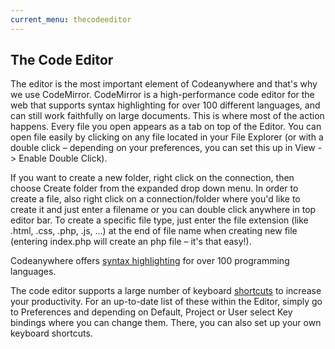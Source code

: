 ```yaml
---
current_menu: thecodeeditor
---
```


## The Code Editor

The editor is the most important element of Codeanywhere and that's why we use CodeMirror. CodeMirror is a high-performance code editor for the web that supports syntax highlighting for over 100 different languages, and can still work faithfully on large documents. 
This is where most of the action happens. Every file you open appears as a tab on top of the Editor. You can open file easily by clicking on any file located in your File Explorer (or with a double click – depending on your preferences, you can set this up in View -> Enable Double Click). 

If you want to create a new folder, right click on the connection, then choose Create folder from the expanded drop down menu.
In order to create a file, also right click on a connection/folder where you'd like to create it and just enter a filename or you can double click anywhere in top editor bar. To create a specific file type, just enter the file extension (like  .html, .css, .php, .js, ...) at the end of file name when creating new file (entering index.php will create an php file – it's that easy!).

Codeanywhere offers [syntax highlighting](http://docs.codeanywhere.com/preferences/supportedlanguagesandthemes.html) for over 100 programming languages.

The code editor supports a large number of keyboard [shortcuts](http://docs.codeanywhere.com/preferences/commandsandkeybindings.html) to increase your productivity. For an up-to-date list of these within the Editor, simply go to Preferences and depending on Default, Project or User select Key bindings where you can change them.
There, you can also set up your own keyboard shortcuts.

